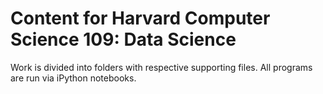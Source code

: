 Content for Harvard Computer Science 109: Data Science
=====

Work is divided into folders with respective supporting files. All programs are run via iPython notebooks.
